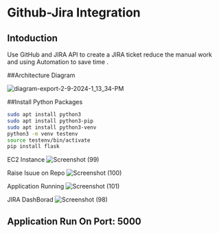 # Github-Jira Integration

## Intoduction
Use GitHub and JIRA API to create a JIRA ticket reduce the manual work and using Automation to save time .

##Architecture Diagram

![diagram-export-2-9-2024-1_13_34-PM](https://github.com/Vaibhavpatil4744/Github_Jira/assets/114900029/811fb2d1-8774-4b47-84ad-98aca190be8d)

##Install  Python Packages

```bash
sudo apt install python3
sudo apt install python3-pip
sudo apt install python3-venv
python3 -m venv testenv
source testenv/bin/activate
pip install flask
```

EC2 Instance
![Screenshot (99)](https://github.com/Vaibhavpatil4744/Github_Jira/assets/114900029/17968dcf-395d-4ab1-a188-58bdb8dbbefa)

Raise Isuue on Repo 
![Screenshot (100)](https://github.com/Vaibhavpatil4744/Github_Jira/assets/114900029/d49d7245-5720-4dec-8b16-f4dd463281de)

Application Running
![Screenshot (101)](https://github.com/Vaibhavpatil4744/Github_Jira/assets/114900029/f5f1237c-cfa8-4c0f-a4ea-2f8edae50586)

JIRA DashBorad
![Screenshot (98)](https://github.com/Vaibhavpatil4744/Github_Jira/assets/114900029/7630e6b1-0e4b-4a16-ba08-6d79437d0274)





## Application Run On Port: 5000

